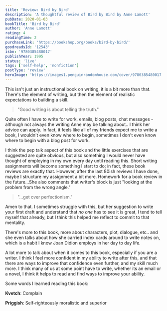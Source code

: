 ```yaml
---
title: 'Review: Bird by Bird'
description: 'A thoughtful review of Bird by Bird by Anne Lamott'
pubDate: 2020-01-03
bookTitle: 'Bird by Bird'
author: 'Anne Lamott'
rating: 4
readingTime: 2
purchaseLink: 'https://bookshop.org/books/bird-by-bird/'
goodreadsId: '12543'
isbn: '9780385480017'
publishYear: 1995
status: 'live'
tags: ['self-help', 'nonfiction']
postType: 'review'
heroImage: 'https://images1.penguinrandomhouse.com/cover/9780385480017'
---
```


This isn't just an instructional book on writing, it is a bit more than that. There's the element of writing, but then the element of realistic expectations to building a skill. 

>  "Good writing is about telling the truth." 

Quite often I have to write for work, emails, blog posts, chat messages - although not always the writing Anne may be talking about.. I think her advice can apply. In fact, it feels like all of my friends expect me to write a book, I wouldn't even know where to begin, sometimes I don't even know where to begin with a blog post for work. 

I think the pep talk aspect of this book and the little exercises that are suggested are quite obvious, but also something I would never have thought of employing in my own every day until reading this. Short writing assignments will become something I start to do; in fact, these book reviews are exactly that. However, after the last 80ish reviews I have done, maybe I structure my assignment a bit more. Homework for a book review in the future...She also comments that writer's block is just "looking at the problem from the wrong angle."

>  "...get over perfectionism."

Amen to that. I sometimes struggle with this, but her suggestion to write your first draft and understand that *no one* has to see it is great, I tend to tell myself that already, but I think this helped me reflect to commit to that mentality.

There's more to this book, more about characters, plot, dialogue, etc.. and she even talks about how she carried index cards around to write notes on, which is a habit I know Joan Didion employs in her day to day life. 

A lot more to talk about when it comes to this book, especially if you are a writer. I think I feel more confident in my ability to write after this, and that there are ways to improve that confidence even further, and my skill much more. I think many of us at some point have to write, whether its an email or a novel, I think it helps to read and find ways to improve your ability.

Some words I learned reading this book:

**Kvetch**: Complain

**Priggish**: Self-righteously moralistic and superior
